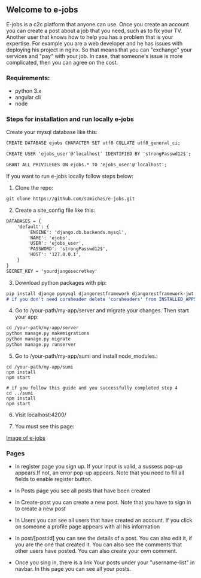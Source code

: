 ## Welcome to e-jobs

E-jobs is a c2c platform that anyone can use. Once you create an account you can create a post about a job that you need, such as to fix your TV. Another user that knows how to help you has a problem that is your expertise. For example you are a web developer and he has issues with deploying his project in nginx. So that means that you can "exchange" your services and "pay" with your job. In case, that someone's issue is more complicated, then you can agree on the cost. 

### Requirements:
- python 3.x
- angular cli
- node


### Steps for installation and run locally e-jobs

Create your mysql database like this:
```markdown
CREATE DATABASE ejobs CHARACTER SET utf8 COLLATE utf8_general_ci;

CREATE USER 'ejobs_user'@'localhost' IDENTIFIED BY 'strongPasswd12$';

GRANT ALL PRIVILEGES ON ejobs.* TO 'ejobs_user'@'localhost';
```

If you want to run e-jobs locally follow steps below:

1. Clone the repo:
```markdown
git clone https://github.com/sUmichas/e-jobs.git
```
2. Create a site_config file like this:
```markdown
DATABASES = {
    'default': {
        'ENGINE': 'django.db.backends.mysql',
        'NAME': 'ejobs',
        'USER': 'ejobs_user',
        'PASSWORD': 'strongPasswd12$',
        'HOST': '127.0.0.1',
    }
}
SECRET_KEY = 'yourdjangosecretkey'
```
3. Download python packages with pip:
```markdown
pip install django pymysql djangorestframework djangorestframework-jwt django-cors-headers
# if you don't need corsheader delete 'corsheaders' from INSTALLED_APPS in my-app/server/server/settings.py and my-app/server/server/production_settings.py and delete the line CORS_ORIGIN_ALLOW_ALL = True
```
4. Go to /your-path/my-app/server and migrate your changes. Then start your app:
```markdown
cd /your-path/my-app/server
python manage.py makemigrations
python manage.py migrate
python manage.py runserver
```
5. Go to /your-path/my-app/sumi and install node_modules.:
```markodown
cd /your-path/my-app/sumi
npm install
npm start

# if you follow this guide and you successfully completed step 4
cd ../sumi
npm install
npm start
````
6. Visit localhost:4200/

7. You must see this page:

[Image of e-jobs](https://photos.google.com/share/AF1QipPdSsbAUKLmv6O3J8f5c7WpuN-amQZB4gGV1YxoyA60h98flmnnR5cYVmNADDBLNw/photo/AF1QipNB-xIxYqFR0FPoHEcwGCUcKsnPU2u0ZfqNj-yg?key=UGV5RFFIQkpFVWlvcEpRQkFyNlVOX2R0ZDl5LWZR)


### Pages

- In register page you sign up. If your input is valid, a sussess pop-up appears.If not, an error pop-up appears.
  Note that you need to fill all fields to enable register button.

- In Posts page you see all posts that have been created

- In Create-post you can create a new post.
  Note that you have to sign in to create a new post

- In Users you can see all users that have created an account. If you click on someone a profile page appears with all his information

- In post/[post:id] you can see the details of a post. You can also edit it, if you are the one that created it.
  You can also see the comments that other users have posted. You can also create your own comment. 

- Once you sing in, there is a link Your posts under your "username-list" in navbar.
  In this page you can see all your posts.


